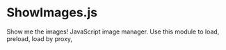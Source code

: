 # ShowImages.js
Show me the images! JavaScript image manager. Use this module to load, preload, load by proxy,

